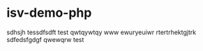# isv-demo-php

sdhsjh
tessdfsdft
test qwtqywtqy
www
ewuryeuiwr
rtertrhektgjtrk
sdfedsfgdgf
qwewqrw
test
